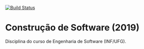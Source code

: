 [![Build Status](https://travis-ci.org/danielfreitasbs/cs-2019-01.svg?branch=master)](https://travis-ci.org/danielfreitasbs/cs-2019-01)

# Construção de Software (2019)
Disciplina do curso de Engenharia de Software (INF/UFG).
